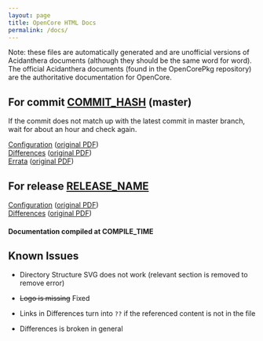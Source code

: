 ```yaml
---
layout: page
title: OpenCore HTML Docs
permalink: /docs/
---
```

Note: these files are automatically generated and are unofficial versions of Acidanthera documents (although they should be the same word for word). The official Acidanthera documents (found in the OpenCorePkg repository) are the authoritative documentation for OpenCore.

## For commit [COMMIT_HASH](https://github.com/acidanthera/OpenCorePkg/tree/COMMIT_HASH_FULL) (master)

If the commit does not match up with the latest commit in master branch, wait for about an hour and check again.

[Configuration](latest/Configuration.html) ([original PDF](https://github.com/acidanthera/OpenCorePkg/blob/COMMIT_HASH_FULL/Docs/Configuration.pdf))
<br>
[Differences](latest/Differences.html) ([original PDF](https://github.com/acidanthera/OpenCorePkg/blob/COMMIT_HASH_FULL/Docs/Differences/Differences.pdf))
<br>
[Errata](latest/Errata.html) ([original PDF](https://github.com/acidanthera/OpenCorePkg/blob/COMMIT_HASH_FULL/Docs/Errata/Errata.pdf))

## For release [RELEASE_NAME](https://github.com/acidanthera/OpenCorePkg/tree/RELEASE_NAME)

[Configuration](release/Configuration.html) ([original PDF](https://github.com/acidanthera/OpenCorePkg/blob/RELEASE_NAME/Docs/Configuration.pdf))
<br>
[Differences](release/Differences.html) ([original PDF](https://github.com/acidanthera/OpenCorePkg/blob/RELEASE_NAME/Docs/Differences/Differences.pdf))

#### Documentation compiled at COMPILE_TIME

## Known Issues

* Directory Structure SVG does not work (relevant section is removed to remove error)

* ~~Logo is missing~~ Fixed

* Links in Differences turn into `??` if the referenced content is not in the file

* Differences is broken in general
